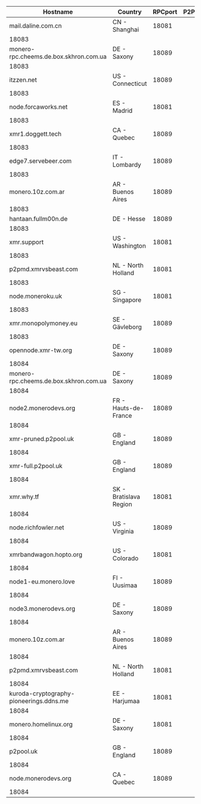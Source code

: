 Hostname | Country | RPCport | P2Pport
--- | --- | --- | ---
mail.daline.com.cn | CN - Shanghai | 18081
 | 18083
monero-rpc.cheems.de.box.skhron.com.ua | DE - Saxony | 18089
 | 18083
itzzen.net | US - Connecticut | 18089
 | 18083
node.forcaworks.net | ES - Madrid | 18081
 | 18083
xmr1.doggett.tech | CA - Quebec | 18089
 | 18083
edge7.servebeer.com | IT - Lombardy | 18089
 | 18083
monero.10z.com.ar | AR - Buenos Aires | 18089
 | 18083
hantaan.fullm00n.de | DE - Hesse | 18089
 | 18083
xmr.support | US - Washington | 18081
 | 18083
p2pmd.xmrvsbeast.com | NL - North Holland | 18081
 | 18083
node.moneroku.uk | SG - Singapore | 18081
 | 18083
xmr.monopolymoney.eu | SE - Gävleborg | 18089
 | 18083
opennode.xmr-tw.org | DE - Saxony | 18089
 | 18084
monero-rpc.cheems.de.box.skhron.com.ua | DE - Saxony | 18089
 | 18084
node2.monerodevs.org | FR - Hauts-de-France | 18089
 | 18084
xmr-pruned.p2pool.uk | GB - England | 18089
 | 18084
xmr-full.p2pool.uk | GB - England | 18089
 | 18084
xmr.why.tf | SK - Bratislava Region | 18081
 | 18084
node.richfowler.net | US - Virginia | 18089
 | 18084
xmrbandwagon.hopto.org | US - Colorado | 18081
 | 18084
node1-eu.monero.love | FI - Uusimaa | 18089
 | 18084
node3.monerodevs.org | DE - Saxony | 18089
 | 18084
monero.10z.com.ar | AR - Buenos Aires | 18089
 | 18084
p2pmd.xmrvsbeast.com | NL - North Holland | 18081
 | 18084
kuroda-cryptography-pioneerings.ddns.me | EE - Harjumaa | 18081
 | 18084
monero.homelinux.org | DE - Saxony | 18081
 | 18084
p2pool.uk | GB - England | 18089
 | 18084
node.monerodevs.org | CA - Quebec | 18089
 | 18084
